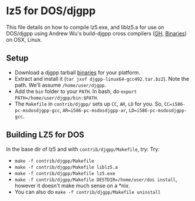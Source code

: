 # lz5 for DOS/djgpp
This file details on how to compile lz5.exe, and liblz5.a for use on DOS/djgpp using
Andrew Wu's build-djgpp cross compilers ([GH][0], [Binaries][1]) on OSX, Linux.

## Setup
* Download a djgpp tarball [binaries][1] for your platform.  
* Extract and install it (`tar jxvf djgpp-linux64-gcc492.tar.bz2`).  Note the path.  We'll assume `/home/user/djgpp`.
* Add the `bin` folder to your `PATH`.  In bash, do `export PATH=/home/user/djgpp/bin:$PATH`.
* The `Makefile` in `contrib/djgpp/` sets up `CC`, `AR`, `LD` for you.  So, `CC=i586-pc-msdosdjgpp-gcc`, `AR=i586-pc-msdosdjgpp-ar`, `LD=i586-pc-msdosdjgpp-gcc`.

## Building LZ5 for DOS
In the base dir of lz5 and with `contrib/djgpp/Makefile`, try:
Try:
* `make -f contrib/djgpp/Makefile`
* `make -f contrib/djgpp/Makefile liblz5.a`
* `make -f contrib/djgpp/Makefile lz5.exe`
* `make -f contrib/djgpp/Makefile DESTDIR=/home/user/dos install`, however it doesn't make much sense on a \*nix.
* You can also do `make -f contrib/djgpp/Makefile uninstall`

[0]: https://github.com/andrewwutw/build-djgpp
[1]: https://github.com/andrewwutw/build-djgpp/releases
